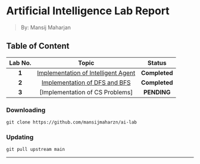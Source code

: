 # Artificial Intelligence Lab Report
> By: Mansij Maharjan

## Table of Content
|  **Lab No.** |           **Topic**                     |   **Status**  |
|:------------:|:---------------------------------------:|:-------------:|
|   **1**      | [Implementation of Intelligent Agent]   | **Completed** |
|   **2**      | [Implementation of DFS and BFS]         | **Completed** |
|   **3**      | [Implementation of CS Problems]         | **PENDING** |


### Downloading
```
git clone https://github.com/mansijmaharzn/ai-lab
```

### Updating
```
git pull upstream main
```


---
[Implementation of Intelligent Agent]: https://github.com/mansijmaharzn/ai-lab/tree/main/lab-1
[Implementation of DFS and BFS]: https://github.com/mansijmaharzn/ai-lab/tree/main/lab-2